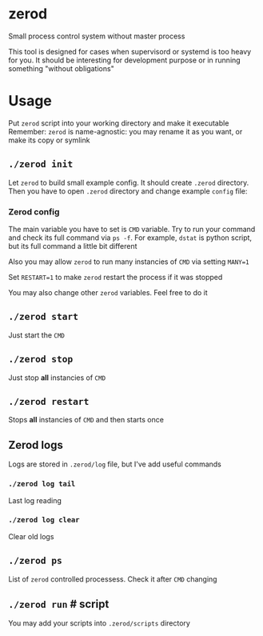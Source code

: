 # zerod

Small process control system without master process

This tool is designed for cases when supervisord or systemd is too heavy for you.
It should be interesting for development purpose or in running something
"without obligations"

# Usage

Put `zerod` script into your working directory and make it executable
Remember: `zerod` is name-agnostic: you may rename it as you want, or make
its copy or symlink

## `./zerod init`

Let `zerod` to build small example config. It should create `.zerod` directory.
Then you have to open `.zerod` directory and change example `config` file:

### Zerod config

The main variable you have to set is `CMD` variable. Try to run your command and
check its full command via `ps -f`. For example, `dstat` is python script, but
its full command a little bit different

Also you may allow `zerod` to run many instancies of `CMD` via setting `MANY=1`

Set `RESTART=1` to make `zerod` restart the process if it was stopped

You may also change other `zerod` variables. Feel free to do it

## `./zerod start`

Just start the `CMD`

## `./zerod stop`

Just stop **all** instancies of `CMD`

## `./zerod restart`

Stops **all** instancies of `CMD` and then starts once

## Zerod logs

Logs are stored in `.zerod/log` file, but I've add useful commands

### `./zerod log tail`

Last log reading

### `./zerod log clear`

Clear old logs

## `./zerod ps`

List of `zerod` controlled processess. Check it after `CMD` changing

## `./zerod run`  # script

You may add your scripts into `.zerod/scripts` directory
